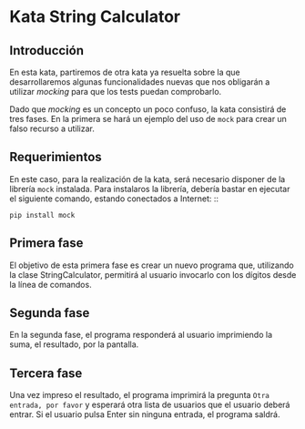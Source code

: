 Kata String Calculator
======================

Introducción
------------

En esta kata, partiremos de otra kata ya resuelta sobre la que desarrollaremos algunas funcionalidades nuevas que nos obligarán a utilizar *mocking* para que los tests puedan comprobarlo.

Dado que *mocking* es un concepto un poco confuso, la kata consistirá de tres fases. En la primera se hará un ejemplo del uso de `mock` para crear un falso recurso a utilizar.

Requerimientos
--------------

En este caso, para la realización de la kata, será necesario disponer de la librería `mock` instalada. Para instalaros la librería, debería bastar en ejecutar el siguiente comando, estando conectados a Internet: ::

    pip install mock

Primera fase
------------

El objetivo de esta primera fase es crear un nuevo programa que, utilizando la clase StringCalculator, permitirá al usuario invocarlo con los dígitos desde la línea de comandos.

Segunda fase
------------

En la segunda fase, el programa responderá al usuario imprimiendo la suma, el resultado, por la pantalla.

Tercera fase
------------

Una vez impreso el resultado, el programa imprimirá la pregunta `Otra entrada, por favor` y esperará otra lista de usuarios que el usuario deberá entrar. Si el usuario pulsa Enter sin ninguna entrada, el programa saldrá.
